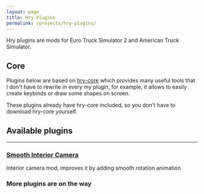 ```yaml
---
layout: page
title: Hry Plugins
permalink: /projects/hry-plugins/
---
```


Hry plugins are mods for Euro Truck Simulator 2 and American Truck Simulator.

## Core

Plugins below are based on [hry-core](hry-core) which provides many useful tools that I don't have to rewrite in every my plugin, for example, it allows to easily create keybinds or draw some shapes on screen.

These plugins already have hry-core included, so you don't have to download hry-core yourself.

## Available plugins

----

### [Smooth Interior Camera](hry-sic)

Interior camera mod, improves it by adding smooth rotation animation

### More plugins are on the way
